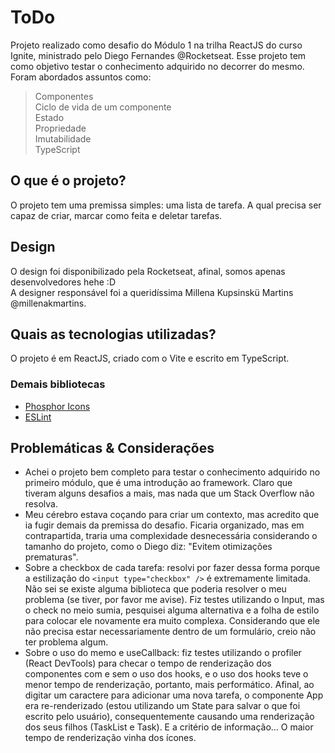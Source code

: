 # ToDo

Projeto realizado como desafio do Módulo 1 na trilha ReactJS do curso Ignite, ministrado pelo Diego Fernandes @Rocketseat.
Esse projeto tem como objetivo testar o conhecimento adquirido no decorrer do mesmo.
Foram abordados assuntos como:
> Componentes  
> Ciclo de vida de um componente  
> Estado  
> Propriedade  
> Imutabilidade  
> TypeScript  

## O que é o projeto?
O projeto tem uma premissa simples: uma lista de tarefa. A qual precisa ser capaz de criar, marcar como feita e deletar tarefas.

## Design
O design foi disponibilizado pela Rocketseat, afinal, somos apenas desenvolvedores hehe :D  
A designer responsável foi a queridíssima Millena Kupsinskü Martins @millenakmartins.

## Quais as tecnologias utilizadas?
O projeto é em ReactJS, criado com o Vite e escrito em TypeScript.

### Demais bibliotecas
- [Phosphor Icons](https://www.npmjs.com/package/phosphor-react)  
- [ESLint](https://www.npmjs.com/package/eslint)

## Problemáticas & Considerações
- Achei o projeto bem completo para testar o conhecimento adquirido no primeiro módulo, que é uma introdução ao framework. Claro que tiveram alguns desafios a mais, mas nada que um Stack Overflow não resolva.
- Meu cérebro estava coçando para criar um contexto, mas acredito que ia fugir demais da premissa do desafio. Ficaria organizado, mas em contrapartida, traria uma complexidade desnecessária considerando o tamanho do projeto, como o Diego diz: "Evitem otimizações prematuras".
- Sobre a checkbox de cada tarefa: resolvi por fazer dessa forma porque a estilização do ```<input type="checkbox" />``` é extremamente limitada. Não sei se existe alguma biblioteca que poderia resolver o meu problema (se tiver, por favor me avise). Fiz testes utilizando o Input, mas o check no meio sumia, pesquisei alguma alternativa e a folha de estilo para colocar ele novamente era muito complexa. Considerando que ele não precisa estar necessariamente dentro de um formulário, creio não ter problema algum.
- Sobre o uso do memo e useCallback: fiz testes utilizando o profiler (React DevTools) para checar o tempo de renderização dos componentes com e sem o uso dos hooks, e o uso dos hooks teve o menor tempo de renderização, portanto, mais performático. Afinal, ao digitar um caractere para adicionar uma nova tarefa, o componente App era re-renderizado (estou utilizando um State para salvar o que foi escrito pelo usuário), consequentemente causando uma renderização dos seus filhos (TaskList e Task). E a critério de informação... O maior tempo de renderização vinha dos ícones.
